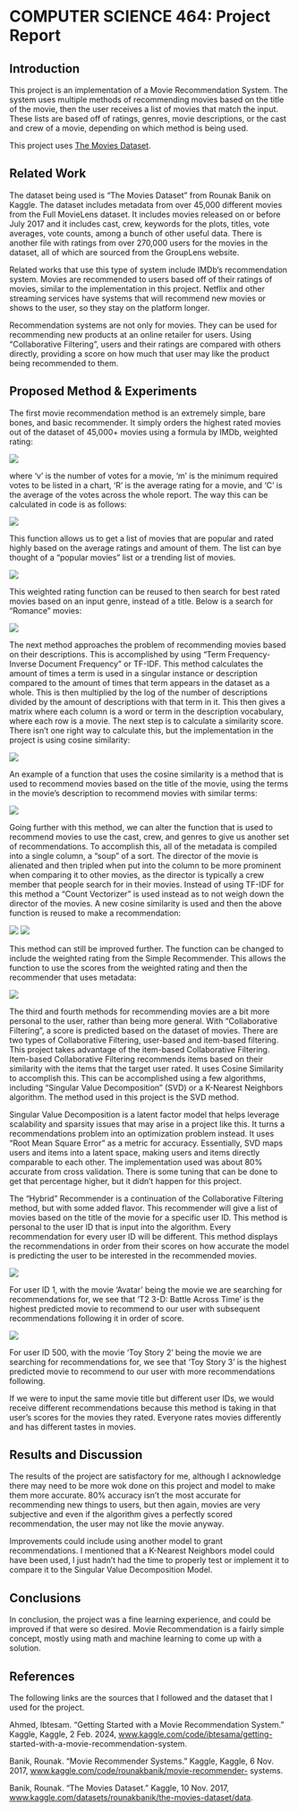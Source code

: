 # COMPUTER SCIENCE 464: Project Report
## Introduction
This project is an implementation of a Movie Recommendation System. The
system uses multiple methods of recommending movies based on the title of
the movie, then the user receives a list of movies that match the input. These
lists are based off of ratings, genres, movie descriptions, or the cast and crew
of a movie, depending on which method is being used.

This project uses [The Movies Dataset](www.kaggle.com/datasets/rounakbanik/the-movies-dataset/data).

## Related Work
The dataset being used is “The Movies Dataset” from Rounak Banik on
Kaggle. The dataset includes metadata from over 45,000 different movies
from the Full MovieLens dataset. It includes movies released on or before
July 2017 and it includes cast, crew, keywords for the plots, titles, vote
averages, vote counts, among a bunch of other useful data. There is another
file with ratings from over 270,000 users for the movies in the dataset, all of
which are sourced from the GroupLens website.

Related works that use this type of system include IMDb’s recommendation
system. Movies are recommended to users based off of their ratings of
movies, similar to the implementation in this project. Netflix and other
streaming services have systems that will recommend new movies or shows
to the user, so they stay on the platform longer.

Recommendation systems are not only for movies. They can be used for
recommending new products at an online retailer for users. Using
“Collaborative Filtering”, users and their ratings are compared with others
directly, providing a score on how much that user may like the product being
recommended to them.

## Proposed Method & Experiments
The first movie recommendation method is an extremely simple, bare bones,
and basic recommender. It simply orders the highest rated movies out of the
dataset of 45,000+ movies using a formula by IMDb, weighted rating:

![](images/image0)

where ‘v’ is the number of votes for a movie, ‘m’ is the minimum required
votes to be listed in a chart, ‘R’ is the average rating for a movie, and ‘C’ is
the average of the votes across the whole report. The way this can be
calculated in code is as follows:

![](images/image1)

This function allows us to get a list of movies that are popular and rated
highly based on the average ratings and amount of them. The list can bye
thought of a “popular movies” list or a trending list of movies.

![](images/image2)

This weighted rating function can be reused to then search for best rated
movies based on an input genre, instead of a title. Below is a search for
“Romance” movies:

![](images/image3)

The next method approaches the problem of recommending movies based on
their descriptions. This is accomplished by using “Term Frequency-Inverse
Document Frequency” or TF-IDF. This method calculates the amount of
times a term is used in a singular instance or description compared to the
amount of times that term appears in the dataset as a whole. This is then
multiplied by the log of the number of descriptions divided by the amount of
descriptions with that term in it. This then gives a matrix where each column
is a word or term in the description vocabulary, where each row is a movie.
The next step is to calculate a similarity score. There isn’t one right way to
calculate this, but the implementation in the project is using cosine similarity:

![](images/image4)

An example of a function that uses the cosine similarity is a method that is
used to recommend movies based on the title of the movie, using the terms in
the movie’s description to recommend movies with similar terms:

![](images/image5)

Going further with this method, we can alter the function that is used to
recommend movies to use the cast, crew, and genres to give us another set of
recommendations. To accomplish this, all of the metadata is compiled into a
single column, a “soup” of a sort. The director of the movie is alienated and
then tripled when put into the column to be more prominent when comparing
it to other movies, as the director is typically a crew member that people
search for in their movies. Instead of using TF-IDF for this method a “Count
Vectorizer” is used instead as to not weigh down the director of the movies. A
new cosine similarity is used and then the above function is reused to make a
recommendation:

![](images/image6)
![](images/image7)

This method can still be improved further. The function can be changed to
include the weighted rating from the Simple Recommender. This allows the
function to use the scores from the weighted rating and then the
recommender that uses metadata:

![](images/image8)

The third and fourth methods for recommending movies are a bit more
personal to the user, rather than being more general. With “Collaborative
Filtering”, a score is predicted based on the dataset of movies. There are two
types of Collaborative Filtering, user-based and item-based filtering. This
project takes advantage of the item-based Collaborative Filtering. Item-based
Collaborative Filtering recommends items based on their similarity with the
items that the target user rated. It uses Cosine Similarity to accomplish this.
This can be accomplished using a few algorithms, including “Singular Value
Decomposition” (SVD) or a K-Nearest Neighbors algorithm. The method
used in this project is the SVD method.

Singular Value Decomposition is a latent factor model that helps leverage
scalability and sparsity issues that may arise in a project like this. It turns a
recommendations problem into an optimization problem instead. It uses
“Root Mean Square Error” as a metric for accuracy. Essentially, SVD maps
users and items into a latent space, making users and items directly
comparable to each other. The implementation used was about 80% accurate
from cross validation. There is some tuning that can be done to get that
percentage higher, but it didn’t happen for this project.

The “Hybrid” Recommender is a continuation of the Collaborative Filtering
method, but with some added flavor. This recommender will give a list of
movies based on the title of the movie for a specific user ID. This method is
personal to the user ID that is input into the algorithm. Every
recommendation for every user ID will be different. This method displays the
recommendations in order from their scores on how accurate the model is
predicting the user to be interested in the recommended movies.

![](images/image9)

For user ID 1, with the movie ‘Avatar’ being the movie we are searching for
recommendations for, we see that ‘T2 3-D: Battle Across Time’ is the highest
predicted movie to recommend to our user with subsequent recommendations
following it in order of score.

![](images/image10)

For user ID 500, with the movie ‘Toy Story 2’ being the movie we are
searching for recommendations for, we see that ‘Toy Story 3’ is the highest
predicted movie to recommend to our user with more recommendations
following.

If we were to input the same movie title but different user IDs, we would
receive different recommendations because this method is taking in that
user’s scores for the movies they rated. Everyone rates movies differently and
has different tastes in movies.

## Results and Discussion
The results of the project are satisfactory for me, although I acknowledge
there may need to be more wok done on this project and model to make them
more accurate. 80% accuracy isn’t the most accurate for recommending new
things to users, but then again, movies are very subjective and even if the
algorithm gives a perfectly scored recommendation, the user may not like the
movie anyway.

Improvements could include using another model to grant recommendations.
I mentioned that a K-Nearest Neighbors model could have been used, I just
hadn’t had the time to properly test or implement it to compare it to the
Singular Value Decomposition Model.

## Conclusions
In conclusion, the project was a fine learning experience, and could be
improved if that were so desired. Movie Recommendation is a fairly simple
concept, mostly using math and machine learning to come up with a solution.

## References
The following links are the sources that I followed and the dataset that I used
for the project.

Ahmed, Ibtesam. “Getting Started with a Movie Recommendation System.”
Kaggle, Kaggle, 2 Feb. 2024, www.kaggle.com/code/ibtesama/getting-
started-with-a-movie-recommendation-system.

Banik, Rounak. “Movie Recommender Systems.” Kaggle, Kaggle, 6 Nov.
2017, www.kaggle.com/code/rounakbanik/movie-recommender-
systems.

Banik, Rounak. “The Movies Dataset.” Kaggle, 10 Nov. 2017,
www.kaggle.com/datasets/rounakbanik/the-movies-dataset/data.
